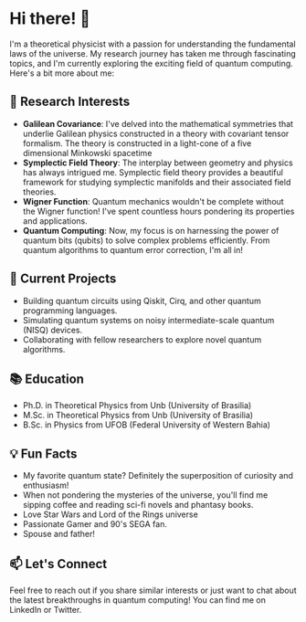 # Hi there! 👋

I'm a theoretical physicist with a passion for understanding the fundamental laws of the universe. My research journey has taken me through fascinating topics, and I'm currently exploring the exciting field of quantum computing. Here's a bit more about me:

## 🔭 Research Interests
- **Galilean Covariance**: I've delved into the mathematical symmetries that underlie Galilean physics constructed in a theory with covariant tensor formalism. The theory is constructed in a light-cone of a five dimensional Minkowski spacetime 
- **Symplectic Field Theory**: The interplay between geometry and physics has always intrigued me. Symplectic field theory provides a beautiful framework for studying symplectic manifolds and their associated field theories.
- **Wigner Function**: Quantum mechanics wouldn't be complete without the Wigner function! I've spent countless hours pondering its properties and applications.
- **Quantum Computing**: Now, my focus is on harnessing the power of quantum bits (qubits) to solve complex problems efficiently. From quantum algorithms to quantum error correction, I'm all in!

## 🌱 Current Projects
- Building quantum circuits using Qiskit, Cirq, and other quantum programming languages.
- Simulating quantum systems on noisy intermediate-scale quantum (NISQ) devices.
- Collaborating with fellow researchers to explore novel quantum algorithms.

## 📚 Education
- Ph.D. in Theoretical Physics from Unb (University of Brasilia)
- M.Sc. in Theoretical Physics from Unb (University of Brasilia)
- B.Sc. in Physics from UFOB (Federal University of Western Bahia)

## 💡 Fun Facts
- My favorite quantum state? Definitely the superposition of curiosity and enthusiasm!
- When not pondering the mysteries of the universe, you'll find me sipping coffee and reading sci-fi novels and phantasy books.
- Love Star Wars and Lord of the Rings universe
- Passionate Gamer and 90's SEGA fan.
- Spouse and father! 

## 📫 Let's Connect
Feel free to reach out if you share similar interests or just want to chat about the latest breakthroughs in quantum computing! You can find me on LinkedIn or Twitter.
